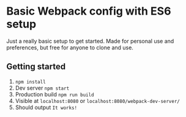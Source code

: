 # Basic Webpack config with ES6 setup
Just a really basic setup to get started. 
Made for personal use and preferences, but free for anyone to clone and use.

## Getting started
1. `npm install`
2. Dev server `npm start`
2. Production build `npm run build`
3. Visible at `localhost:8080` or `localhost:8080/webpack-dev-server/`
4. Should output `It works!`